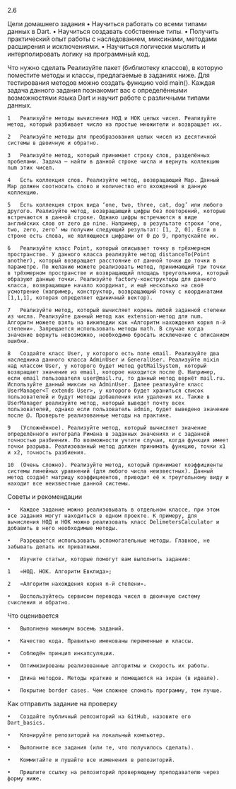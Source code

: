 2.6

Цели домашнего задания
	•	Научиться работать со всеми типами данных в Dart.
	•	Научиться создавать собственные типы.
	•	Получить практический опыт работы с наследованием, миксинами, методами расширения и исключениями.
	•	Научиться логически мыслить и интерполировать логику на программный код.

Что нужно сделать
Реализуйте пакет (библиотеку классов), в которую поместите методы и классы, предлагаемые в заданиях ниже. Для тестирования методов можно создать функцию void main(). Каждая задача данного задания познакомит вас с определёнными возможностями языка Dart и научит работе с различными типами данных.

	1	Реализуйте методы вычисления НОД и НОК целых чисел. Реализуйте метод, который разбивает число на простые множители и возвращает их.

	2	Реализуйте методы для преобразования целых чисел из десятичной системы в двоичную и обратно.

	3	Реализуйте метод, который принимает строку слов, разделённых пробелами. Задача — найти в данной строке числа и вернуть коллекцию num этих чисел.
	
    4	Есть коллекция слов. Реализуйте метод, возвращающий Map. Данный Map должен соотносить слово и количество его вхождений в данную коллекцию.
	
    5	Есть коллекция строк вида ‘one, two, three, cat, dog’ или любого другого. Реализуйте метод, возвращающий цифры без повторений, которые встречаются в данной строке. Однако цифры встречаются в виде английских слов от zero до nine. Например, в результате строки ‘one, two, zero, zero’ мы получим следующий результат: [1, 2, 0]. Если в строке есть слова, не являющиеся цифрами от 0 до 9, пропускайте их.
	
    6	Реализуйте класс Point, который описывает точку в трёхмерном пространстве. У данного класса реализуйте метод distanceTo(Point another), который возвращает расстояние от данной точки до точки в параметре. По желанию можете реализовать метод, принимающий три точки в трёхмерном пространстве и возвращающий площадь треугольника, который образуют данные точки. Реализуйте factory-конструкторы для данного класса, возвращающие начало координат, и ещё несколько на своё усмотрение (например, конструктор, возвращающий точку с координатами [1,1,1], которая определяет единичный вектор).
	
    7	Реализуйте метод, который вычисляет корень любой заданной степени из числа. Реализуйте данный метод как extension-метод для num. Алгоритм можете взять на википедии как «Алгоритм нахождения корня n-й степени». Запрещается использовать методы math. В случае когда значение вернуть невозможно, необходимо бросать исключение с описанием ошибки.
	
    8	Создайте класс User, у которого есть поле email. Реализуйте два наследника данного класса AdminUser и GeneralUser. Реализуйте mixin над классом User, у которого будет метод getMailSystem, который возвращает значение из email, которое находится после @. Например, если email пользователя user@mail.ru, то данный метод вернёт mail.ru. Используйте данный миксин на AdminUser. Далее реализуйте класс UserManager<T extends User>, у которого будет храниться список пользователей и будут методы добавления или удаления их. Также в UserManager реализуйте метод, который выведет почту всех пользователей, однако если пользователь admin, будет выведено значение после @. Проверьте реализованные методы на практике.
	
    9	(Усложнённое). Реализуйте метод, который вычисляет значение определённого интеграла Римана в заданных значениях и с заданной точностью разбиения. По возможности учтите случаи, когда функция имеет точки разрыва. Реализованный метод должен принимать функцию, точки x1 и x2, точность разбиения.
	
    10	(Очень сложно). Реализуйте метод, который принимает коэффициенты системы линейных уравнений (для любого числа неизвестных). Данный метод создаёт матрицу коэффициентов, приводит её к треугольному виду и находит все неизвестные данной системы.


Советы и рекомендации
	
    •	Каждое задание можно реализовывать в отдельном классе, при этом все задания могут находиться в одном проекте. К примеру, для вычисления НОД и НОК можно реализовать класс DelimetersCalculator и добавить в него необходимые методы.
	
    •	Разрешается использовать вспомогательные методы. Главное, не забывать делать их приватными.

	•	Изучите статьи, которые помогут вам выполнить задание:

	1	«НОД. НОК. Алгоритм Евклида»;

	2	«Алгоритм нахождения корня n-й степени».

	•	Воспользуйтесь сервисом перевода чисел в двоичную систему счисления и обратно.


Что оценивается

	•	Выполнено минимум восемь заданий.

	•	Качество кода. Правильно именованы переменные и классы.

	•	Соблюдён принцип инкапсуляции.

	•	Оптимизированы реализованные алгоритмы и скорость их работы.

	•	Длина методов. Методы краткие и помещаются на экран (в идеале).

	•	Покрытие border cases. Чем сложнее сломать программу, тем лучше.


Как отправить задание на проверку

	•	Создайте публичный репозиторий на GitHub, назовите его Dart_basics.

	•	Клонируйте репозиторий на локальный компьютер.

	•	Выполните все задания (или те, что получилось сделать).

	•	Коммитайте и пушайте все изменения в репозиторий.

	•	Пришлите ссылку на репозиторий проверяющему преподавателю через форму ниже.